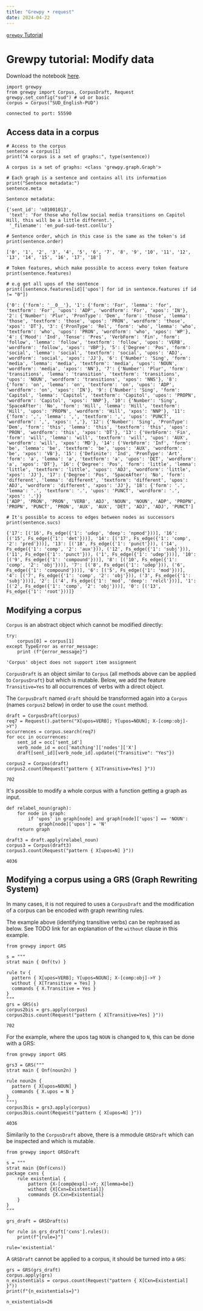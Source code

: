 ```yaml
---
title: "Grewpy • request"
date: 2024-04-22
---
```


[`grewpy` Tutorial](../tutorial)

# Grewpy tutorial: Modify data

Download the notebook [here](../modify_data.ipynb).

```python_alt
import grewpy
from grewpy import Corpus, CorpusDraft, Request
grewpy.set_config("sud") # ud or basic
corpus = Corpus("SUD_English-PUD")
```

    connected to port: 55590

## Access data in a corpus

```python_alt
# Access to the corpus
sentence = corpus[1]
print("A corpus is a set of graphs:", type(sentence))
```

    A corpus is a set of graphs: <class 'grewpy.graph.Graph'>

```python_alt
# Each graph is a sentence and contains all its information
print("Sentence metadata:")
sentence.meta
```

    Sentence metadata:

    {'sent_id': 'n01001013',
     'text': 'For those who follow social media transitions on Capitol Hill, this will be a little different.',
     '_filename': 'en_pud-sud-test.conllu'}

```python_alt
# Sentence order, which in this case is the same as the token's id
print(sentence.order)
```

    ['0', '1', '2', '3', '4', '5', '6', '7', '8', '9', '10', '11', '12', '13', '14', '15', '16', '17', '18']

```python_alt
# Token features, which make possible to access every token feature
print(sentence.features)

# e.g get all upos of the sentence
print([sentence.features[id]['upos'] for id in sentence.features if id != "0"])
```

    {'0': {'form': '__0__'}, '1': {'form': 'For', 'lemma': 'for', 'textform': 'For', 'upos': 'ADP', 'wordform': 'For', 'xpos': 'IN'}, '2': {'Number': 'Plur', 'PronType': 'Dem', 'form': 'those', 'lemma': 'those', 'textform': 'those', 'upos': 'PRON', 'wordform': 'those', 'xpos': 'DT'}, '3': {'PronType': 'Rel', 'form': 'who', 'lemma': 'who', 'textform': 'who', 'upos': 'PRON', 'wordform': 'who', 'xpos': 'WP'}, '4': {'Mood': 'Ind', 'Tense': 'Pres', 'VerbForm': 'Fin', 'form': 'follow', 'lemma': 'follow', 'textform': 'follow', 'upos': 'VERB', 'wordform': 'follow', 'xpos': 'VBP'}, '5': {'Degree': 'Pos', 'form': 'social', 'lemma': 'social', 'textform': 'social', 'upos': 'ADJ', 'wordform': 'social', 'xpos': 'JJ'}, '6': {'Number': 'Sing', 'form': 'media', 'lemma': 'media', 'textform': 'media', 'upos': 'NOUN', 'wordform': 'media', 'xpos': 'NN'}, '7': {'Number': 'Plur', 'form': 'transitions', 'lemma': 'transition', 'textform': 'transitions', 'upos': 'NOUN', 'wordform': 'transitions', 'xpos': 'NNS'}, '8': {'form': 'on', 'lemma': 'on', 'textform': 'on', 'upos': 'ADP', 'wordform': 'on', 'xpos': 'IN'}, '9': {'Number': 'Sing', 'form': 'Capitol', 'lemma': 'Capitol', 'textform': 'Capitol', 'upos': 'PROPN', 'wordform': 'Capitol', 'xpos': 'NNP'}, '10': {'Number': 'Sing', 'SpaceAfter': 'No', 'form': 'Hill', 'lemma': 'Hill', 'textform': 'Hill', 'upos': 'PROPN', 'wordform': 'Hill', 'xpos': 'NNP'}, '11': {'form': ',', 'lemma': ',', 'textform': ',', 'upos': 'PUNCT', 'wordform': ',', 'xpos': ','}, '12': {'Number': 'Sing', 'PronType': 'Dem', 'form': 'this', 'lemma': 'this', 'textform': 'this', 'upos': 'PRON', 'wordform': 'this', 'xpos': 'DT'}, '13': {'VerbForm': 'Fin', 'form': 'will', 'lemma': 'will', 'textform': 'will', 'upos': 'AUX', 'wordform': 'will', 'xpos': 'MD'}, '14': {'VerbForm': 'Inf', 'form': 'be', 'lemma': 'be', 'textform': 'be', 'upos': 'AUX', 'wordform': 'be', 'xpos': 'VB'}, '15': {'Definite': 'Ind', 'PronType': 'Art', 'form': 'a', 'lemma': 'a', 'textform': 'a', 'upos': 'DET', 'wordform': 'a', 'xpos': 'DT'}, '16': {'Degree': 'Pos', 'form': 'little', 'lemma': 'little', 'textform': 'little', 'upos': 'ADJ', 'wordform': 'little', 'xpos': 'JJ'}, '17': {'Degree': 'Pos', 'SpaceAfter': 'No', 'form': 'different', 'lemma': 'different', 'textform': 'different', 'upos': 'ADJ', 'wordform': 'different', 'xpos': 'JJ'}, '18': {'form': '.', 'lemma': '.', 'textform': '.', 'upos': 'PUNCT', 'wordform': '.', 'xpos': '.'}}
    ['ADP', 'PRON', 'PRON', 'VERB', 'ADJ', 'NOUN', 'NOUN', 'ADP', 'PROPN', 'PROPN', 'PUNCT', 'PRON', 'AUX', 'AUX', 'DET', 'ADJ', 'ADJ', 'PUNCT']

```python_alt
# It's possible to access to edges between nodes as successors
print(sentence.sucs)
```

    {'17': [('16', Fs_edge({'1': 'udep', 'deep': 'npmod'}))], '16': [('15', Fs_edge({'1': 'det'}))], '14': [('17', Fs_edge({'1': 'comp', '2': 'pred'}))], '13': [('18', Fs_edge({'1': 'punct'})), ('14', Fs_edge({'1': 'comp', '2': 'aux'})), ('12', Fs_edge({'1': 'subj'})), ('11', Fs_edge({'1': 'punct'})), ('1', Fs_edge({'1': 'udep'}))], '10': [('9', Fs_edge({'1': 'compound'}))], '8': [('10', Fs_edge({'1': 'comp', '2': 'obj'}))], '7': [('8', Fs_edge({'1': 'udep'})), ('6', Fs_edge({'1': 'compound'}))], '6': [('5', Fs_edge({'1': 'mod'}))], '4': [('7', Fs_edge({'1': 'comp', '2': 'obj'})), ('3', Fs_edge({'1': 'subj'}))], '2': [('4', Fs_edge({'1': 'mod', 'deep': 'relcl'}))], '1': [('2', Fs_edge({'1': 'comp', '2': 'obj'}))], '0': [('13', Fs_edge({'1': 'root'}))]}

## Modifying a corpus
`Corpus` is an abstract object which cannot be modified directly:

```python_alt
try:
	corpus[0] = corpus[1]
except TypeError as error_message:
	print (f"{error_message}")
```

    'Corpus' object does not support item assignment

`CorpusDraft` is an object similar to `Corpus` (all methods above can be applied to `CorpusDraft`) but which is mutable.
Below, we add the feature `Transitive=Yes` to all occurrences of verbs with a direct object.

The `CorpusDraft` named `draft` should be transformed again into a `Corpus` (names `corpus2` below) in order to use the `count` method.

```python_alt
draft = CorpusDraft(corpus)
req7 = Request().pattern("X[upos=VERB]; Y[upos=NOUN]; X-[comp:obj]->Y")
occurrences = corpus.search(req7)
for occ in occurrences:
    sent_id = occ['sent_id']
    verb_node_id = occ['matching']['nodes']['X']
    draft[sent_id][verb_node_id].update({"Transitive": "Yes"})

corpus2 = Corpus(draft)
corpus2.count(Request("pattern { X[Transitive=Yes] }"))
```

    702

It's possible to modify a whole corpus with a function getting a graph as input.

```python_alt
def relabel_noun(graph):
    for node in graph:
        if 'upos' in graph[node] and graph[node]['upos'] == 'NOUN':
            graph[node]['upos'] = 'N'
    return graph

draft3 = draft.apply(relabel_noun)
corpus3 = Corpus(draft3)
corpus3.count(Request("pattern { X[upos=N] }"))
```

    4036

## Modifying a corpus using a GRS (Graph Rewriting System)
In many cases, it is not required to uses a `CorpusDraft` and the modification of a corpus can be encoded with graph rewriting rules.

The example above (identifying transitive verbs) can be rephrased as below.
See TODO link for an explanation of the `without` clause in this example.

```python_alt
from grewpy import GRS

s = """
strat main { Onf(tv) }

rule tv {
  pattern { X[upos=VERB]; Y[upos=NOUN]; X-[comp:obj]->Y }
  without { X[Transitive = Yes] }
  commands { X.Transitive = Yes }
}
"""
grs = GRS(s)
corpus2bis = grs.apply(corpus)
corpus2bis.count(Request("pattern { X[Transitive=Yes] }"))
```

    702

For the example, where the upos tag `NOUN` is changed to `N`, this can be done with a GRS:

```python_alt
from grewpy import GRS

grs3 = GRS("""
strat main { Onf(noun2n) }

rule noun2n {
  pattern { X[upos=NOUN] }
  commands { X.upos = N }
}
""")
corpus3bis = grs3.apply(corpus)
corpus3bis.count(Request("pattern { X[upos=N] }"))
```

    4036

Similarily to the `CorpusDraft` above, there is a mmodule `GRSDraft` which can be inspected and which is mutable.

```python_alt
from grewpy import GRSDraft

s = """
strat main {Onf(cxns)}
package cxns {
    rule existential {
        pattern {X-[comp@expl]->Y; X[lemma=be]}
        without {X[Cxn=Existential]}
        commands {X.Cxn=Existential}
    }
}
"""

grs_draft = GRSDraft(s)

for rule in grs_draft['cxns'].rules():
    print(f"{rule=}")
```

    rule='existential'

A `GRSDraft` cannot be applied to a corpus, it should be turned into a `GRS`:

```python_alt
grs = GRS(grs_draft)
corpus.apply(grs)
n_existentials = corpus.count(Request("pattern { X[Cxn=Existential] }"))
print(f"{n_existentials=}")
```

    n_existentials=26
